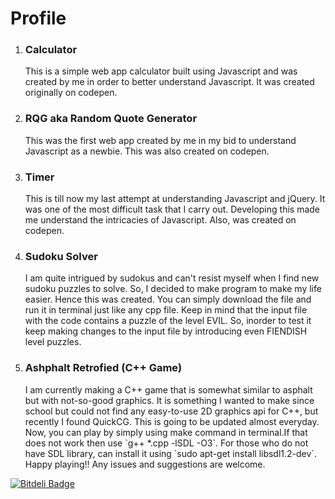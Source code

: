 # Profile
1.  <h3><b>Calculator</b></h3> <p>This is a simple web app calculator built using Javascript and was created by me in order to better understand Javascript.
                  It was created originally on codepen.</p>

2. <h3><b>RQG aka Random Quote Generator</b></h3> <p>This was the first web app created by me in my bid to understand Javascript as a newbie.
                                              This was also created on codepen.</p>

3.  <h3><b>Timer</b></h3> <p>This is till now my last attempt at understanding Javascript and jQuery. It was one of the most difficult task that I carry out.
              Developing this made me understand the intricacies of Javascript. Also, was created on codepen.</p>

4.  <h3><b>Sudoku Solver</b></h3> <p>I am quite intrigued by sudokus and can't resist myself when I find new sudoku puzzles to solve. So, I decided to make 
                      program to make my life easier. Hence this was created. You can simply download the file and run it in terminal just like any 
                      cpp file. Keep in mind that the input file with the code contains a puzzle of the level EVIL. So, inorder to test it keep
                      making changes to the input file by introducing even FIENDISH level puzzles.</p>

5.  <h3><b>Ashphalt Retrofied (C++ Game) </b></h3> <p>I am currently making a C++ game that is somewhat similar to asphalt but with not-so-good graphics. It is something I wanted to make since school but could not find any easy-to-use 2D graphics api for C++, but recently I found QuickCG. This is going to be updated almost everyday. Now, you can play by simply using make command in terminal.If that does not work then use `g++ *.cpp -lSDL -O3`. For those who do not have SDL library, can install it using `sudo apt-get install libsdl1.2-dev`. Happy playing!! Any issues and suggestions are welcome.</p>

[![Bitdeli Badge](https://d2weczhvl823v0.cloudfront.net/viraj96/profile/trend.png)](https://bitdeli.com/free "Bitdeli Badge")
